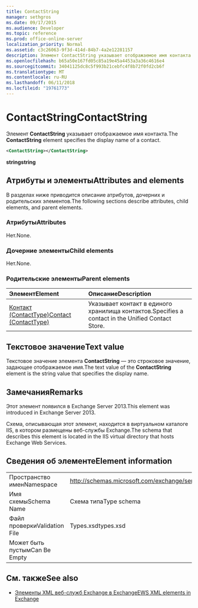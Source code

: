 ```yaml
---
title: ContactString
manager: sethgros
ms.date: 09/17/2015
ms.audience: Developer
ms.topic: reference
ms.prod: office-online-server
localization_priority: Normal
ms.assetid: c3c26063-9f3d-414d-84b7-4a2e12281157
description: Элемент ContactString указывает отображаемое имя контакта.
ms.openlocfilehash: b65a50e167fd05c85a19e45a4453a3a36c4616e4
ms.sourcegitcommit: 34041125dc8c5f993b21cebfc4f8b72f0fd2cb6f
ms.translationtype: MT
ms.contentlocale: ru-RU
ms.lasthandoff: 06/11/2018
ms.locfileid: "19761773"
---
```

# <a name="contactstring"></a><span data-ttu-id="adb10-103">ContactString</span><span class="sxs-lookup"><span data-stu-id="adb10-103">ContactString</span></span>

<span data-ttu-id="adb10-104">Элемент **ContactString** указывает отображаемое имя контакта.</span><span class="sxs-lookup"><span data-stu-id="adb10-104">The **ContactString** element specifies the display name of a contact.</span></span> 
  
```XML
<ContactString></ContactString>
```

 <span data-ttu-id="adb10-105">**string**</span><span class="sxs-lookup"><span data-stu-id="adb10-105">**string**</span></span>
## <a name="attributes-and-elements"></a><span data-ttu-id="adb10-106">Атрибуты и элементы</span><span class="sxs-lookup"><span data-stu-id="adb10-106">Attributes and elements</span></span>

<span data-ttu-id="adb10-107">В разделах ниже приводится описание атрибутов, дочерних и родительских элементов.</span><span class="sxs-lookup"><span data-stu-id="adb10-107">The following sections describe attributes, child elements, and parent elements.</span></span>
  
### <a name="attributes"></a><span data-ttu-id="adb10-108">Атрибуты</span><span class="sxs-lookup"><span data-stu-id="adb10-108">Attributes</span></span>

<span data-ttu-id="adb10-109">Нет.</span><span class="sxs-lookup"><span data-stu-id="adb10-109">None.</span></span>
  
### <a name="child-elements"></a><span data-ttu-id="adb10-110">Дочерние элементы</span><span class="sxs-lookup"><span data-stu-id="adb10-110">Child elements</span></span>

<span data-ttu-id="adb10-111">Нет.</span><span class="sxs-lookup"><span data-stu-id="adb10-111">None.</span></span>
  
### <a name="parent-elements"></a><span data-ttu-id="adb10-112">Родительские элементы</span><span class="sxs-lookup"><span data-stu-id="adb10-112">Parent elements</span></span>

|<span data-ttu-id="adb10-113">**Элемент**</span><span class="sxs-lookup"><span data-stu-id="adb10-113">**Element**</span></span>|<span data-ttu-id="adb10-114">**Описание**</span><span class="sxs-lookup"><span data-stu-id="adb10-114">**Description**</span></span>|
|:-----|:-----|
|[<span data-ttu-id="adb10-115">Контакт (ContactType)</span><span class="sxs-lookup"><span data-stu-id="adb10-115">Contact (ContactType)</span></span>](contact-contacttype.md) <br/> |<span data-ttu-id="adb10-116">Указывает контакт в единого хранилища контактов.</span><span class="sxs-lookup"><span data-stu-id="adb10-116">Specifies a contact in the Unified Contact Store.</span></span>  <br/> |
   
## <a name="text-value"></a><span data-ttu-id="adb10-117">Текстовое значение</span><span class="sxs-lookup"><span data-stu-id="adb10-117">Text value</span></span>

<span data-ttu-id="adb10-118">Текстовое значение элемента **ContactString** — это строковое значение, задающее отображаемое имя.</span><span class="sxs-lookup"><span data-stu-id="adb10-118">The text value of the **ContactString** element is the string value that specifies the display name.</span></span> 
  
## <a name="remarks"></a><span data-ttu-id="adb10-119">Замечания</span><span class="sxs-lookup"><span data-stu-id="adb10-119">Remarks</span></span>

<span data-ttu-id="adb10-120">Этот элемент появился в Exchange Server 2013.</span><span class="sxs-lookup"><span data-stu-id="adb10-120">This element was introduced in Exchange Server 2013.</span></span>
  
<span data-ttu-id="adb10-121">Схема, описывающая этот элемент, находится в виртуальном каталоге IIS, в котором размещены веб-службы Exchange.</span><span class="sxs-lookup"><span data-stu-id="adb10-121">The schema that describes this element is located in the IIS virtual directory that hosts Exchange Web Services.</span></span>
  
## <a name="element-information"></a><span data-ttu-id="adb10-122">Сведения об элементе</span><span class="sxs-lookup"><span data-stu-id="adb10-122">Element information</span></span>

|||
|:-----|:-----|
|<span data-ttu-id="adb10-123">Пространство имен</span><span class="sxs-lookup"><span data-stu-id="adb10-123">Namespace</span></span>  <br/> |http://schemas.microsoft.com/exchange/services/2006/types  <br/> |
|<span data-ttu-id="adb10-124">Имя схемы</span><span class="sxs-lookup"><span data-stu-id="adb10-124">Schema Name</span></span>  <br/> |<span data-ttu-id="adb10-125">Схема типа</span><span class="sxs-lookup"><span data-stu-id="adb10-125">Type schema</span></span>  <br/> |
|<span data-ttu-id="adb10-126">Файл проверки</span><span class="sxs-lookup"><span data-stu-id="adb10-126">Validation File</span></span>  <br/> |<span data-ttu-id="adb10-127">Types.xsd</span><span class="sxs-lookup"><span data-stu-id="adb10-127">types.xsd</span></span>  <br/> |
|<span data-ttu-id="adb10-128">Может быть пустым</span><span class="sxs-lookup"><span data-stu-id="adb10-128">Can Be Empty</span></span>  <br/> ||
   
## <a name="see-also"></a><span data-ttu-id="adb10-129">См. также</span><span class="sxs-lookup"><span data-stu-id="adb10-129">See also</span></span>



- [<span data-ttu-id="adb10-130">Элементы XML веб-служб Exchange в Exchange</span><span class="sxs-lookup"><span data-stu-id="adb10-130">EWS XML elements in Exchange</span></span>](ews-xml-elements-in-exchange.md)

